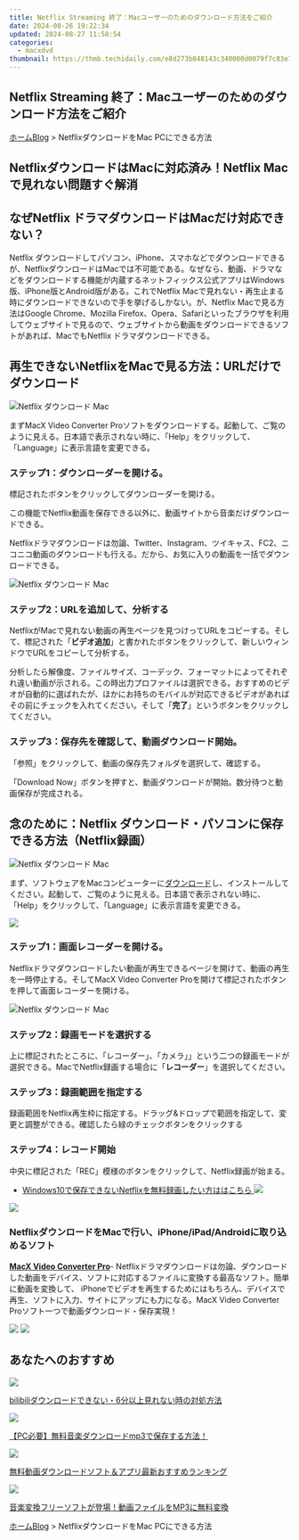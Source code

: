 ```yaml
---
title: Netflix Streaming 終了：Macユーザーのためのダウンロード方法をご紹介
date: 2024-08-26 19:22:34
updated: 2024-08-27 11:58:54
categories:
  - macxdvd
thumbnail: https://thmb.techidaily.com/e8d273b848143c340000d0079f7c83e7faa1151d78bf679fca424eb3bb1ead67.jpg
---
```


## Netflix Streaming 終了：Macユーザーのためのダウンロード方法をご紹介

[ホーム](https://tools.techidaily.com/macxdvd/products/)[Blog](https://tools.techidaily.com/macxdvd/products/) \> NetflixダウンロードをMac PCにできる方法

## NetflixダウンロードはMacに対応済み！Netflix Macで見れない問題すぐ解消

## なぜNetflix ドラマダウンロードはMacだけ対応できない？

Netflix ダウンロードしてパソコン、iPhone、スマホなどでダウンロードできるが、NetflixダウンロードはMacでは不可能である。なぜなら、動画、ドラマなどをダウンロードする機能が内蔵するネットフィックス公式アプリはWindows版、iPhone版とAndroid版がある。これでNetflix Macで見れない・再生止まる時にダウンロードできないので手を挙げるしかない。が、Netflix Macで見る方法はGoogle Chrome、Mozilla Firefox、Opera、Safariといったブラウザを利用してウェブサイトで見るので、ウェブサイトから動画をダウンロードできるソフトがあれば、MacでもNetflix ドラマダウンロードできる。



## 再生できないNetflixをMacで見る方法：URLだけでダウンロード

![Netflix ダウンロード Mac](https://www.macxdvd.com/blog/img/proc-zld-180717-01.jpg) 
  
  
まずMacX Video Converter Proソフトをダウンロードする。起動して、ご覧のように見える。日本語で表示されない時に、「Help」をクリックして、「Language」に表示言語を変更できる。

  
### ステップ1：ダウンローダーを開ける。

  
標記されたボタンをクリックしてダウンローダーを開ける。

  
この機能でNetflix動画を保存できる以外に、動画サイトから音楽だけダウンロードできる。

  
Netflixドラマダウンロードは勿論、Twitter、Instagram、ツイキャス、FC2、ニコニコ動画のダウンロードも行える。だから、お気に入りの動画を一括でダウンロードできる。



![Netflix ダウンロード Mac](https://www.macxdvd.com/blog/img/proc-zld-180717-02.jpg) 

### ステップ2：URLを追加して、分析する

NetflixがMacで見れない動画の再生ページを見つけってURLをコピーする。そして、標記された「**ビデオ追加**」と書かれたボタンをクリックして、新しいウィンドウでURLをコピーして分析する。

分析したら解像度、ファイルサイズ、コーデック、フォーマットによってそれぞれ違い動画が示される。この時出力プロファイルは選択できる。おすすめのビデオが自動的に選ばれたが、ほかにお持ちのモバイルが対応できるビデオがあればその前にチェックを入れてください。そして「**完了**」というボタンをクリックしてください。 

### ステップ3：保存先を確認して、動画ダウンロード開始。

「参照」をクリックして、動画の保存先フォルダを選択して、確認する。

「Download Now」ボタンを押すと、動画ダウンロードが開始。数分待つと動画保存が完成される。



## 念のために：Netflix ダウンロード・パソコンに保存できる方法（Netflix録画）

  
![Netflix ダウンロード Mac](https://www.macxdvd.com/blog/img/proc-zld-180626-01.jpg) 
  
  
まず、ソフトウェアをMacコンピューターに[ダウンロード](https://tools.techidaily.com/macxdvd/products/)し、インストールしてください。起動して、ご覧のように見える。日本語で表示されない時に、「Help」をクリックして、「Language」に表示言語を変更できる。

[![](https://www.macxdvd.com/blog/new-fourteen/mpro.png)](https://tools.techidaily.com/macxdvd/products/) 

  
### ステップ1：画面レコーダーを開ける。 

  
Netflixドラマダウンロードしたい動画が再生できるページを開けて、動画の再生を一時停止する。そしてMacX Video Converter Proを開けて標記されたボタンを押して画面レコーダーを開ける。 



![Netflix ダウンロード Mac](https://www.macxdvd.com/blog/img/proc-zld-180626-02.jpg) 

### ステップ2：録画モードを選択する

上に標記されたところに、「レコーダー」、「カメラ」」という二つの録画モードが選択できる。MacでNetflix録画する場合に「**レコーダー**」を選択してください。

### ステップ3：録画範囲を指定する

録画範囲をNetflix再生枠に指定する。ドラッグ&ドロップで範囲を指定して、変更と調整ができる。確認したら緑のチェックボタンをクリックする

### ステップ4：レコード開始

中央に標記された「REC」模様のボタンをクリックして、Netflix録画が始まる。

* [Windows10で保存できないNetflixを無料録画したい方ははこちら ![](https://www.macxdvd.com/blog/../image-style/new-seo/dotarrow.gif)](https://www.videoproc.com/download/videoproc-file.exe)



![](https://www.macxdvd.com/blog/../seoimage/video-converterru.png)

### NetflixダウンロードをMacで行い、iPhone/iPad/Androidに取り込めるソフト

**[MacX Video Converter Pro](https://tools.techidaily.com/macxdvd/products/)**\- Netflixドラマダウンロードは勿論、ダウンロードした動画をデバイス、ソフトに対応するファイルに変換する最高なソフト。簡単に動画を変換して、 iPhoneでビデオを再生するためにはもちろん、デバイスで再生、ソフトに入力、サイトにアップにも力になる。MacX Video Converter Proソフト一つで動画ダウンロード・保存実現！

[![](https://www.macxdvd.com/blog/new-fourteen/mac.png)](https://tools.techidaily.com/macxdvd/products/) [![](https://www.macxdvd.com/blog/new-fourteen/winx.png)](https://tools.techidaily.com/macxdvd/products/) 



## あなたへのおすすめ

![](https://www.macxdvd.com/blog/img/vcp-mj-20180529-11.jpg) 

[bilibiliダウンロードできない・6分以上見れない時の対処方法](https://tools.techidaily.com/macxdvd/products/) 

![](https://www.macxdvd.com/blog/img/free-music-download-mp3-1212.jpg) 

[【PC必要】無料音楽ダウンロードmp3で保存する方法！](https://tools.techidaily.com/macxdvd/products/)

![](https://www.macxdvd.com/blog/img/vcp-mj-20170515-15.jpg) 

[無料動画ダウンロードソフト＆アプリ最新おすすめランキング](https://tools.techidaily.com/macxdvd/products/) 

![](https://www.macxdvd.com/blog/img/smart-3-ways-to-import-music-to-smartphone13.jpg) 

[音楽変換フリーソフトが登場！動画ファイルをMP3に無料変換](https://tools.techidaily.com/macxdvd/products/)



[ホーム](https://tools.techidaily.com/macxdvd/products/)[Blog](https://tools.techidaily.com/macxdvd/products/) \> NetflixダウンロードをMac PCにできる方法

<ins class="adsbygoogle"
     style="display:block"
     data-ad-format="autorelaxed"
     data-ad-client="ca-pub-7571918770474297"
     data-ad-slot="1223367746"></ins>



<ins class="adsbygoogle"
     style="display:block"
     data-ad-client="ca-pub-7571918770474297"
     data-ad-slot="8358498916"
     data-ad-format="auto"
     data-full-width-responsive="true"></ins>
